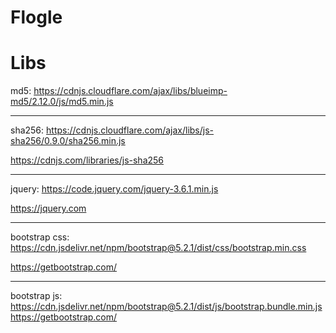 # Flogle

# Libs

md5: https://cdnjs.cloudflare.com/ajax/libs/blueimp-md5/2.12.0/js/md5.min.js

<hr>

sha256: https://cdnjs.cloudflare.com/ajax/libs/js-sha256/0.9.0/sha256.min.js

https://cdnjs.com/libraries/js-sha256
<hr>

jquery: https://code.jquery.com/jquery-3.6.1.min.js

https://jquery.com
<hr>

bootstrap css: https://cdn.jsdelivr.net/npm/bootstrap@5.2.1/dist/css/bootstrap.min.css

https://getbootstrap.com/
<hr>

bootstrap js: https://cdn.jsdelivr.net/npm/bootstrap@5.2.1/dist/js/bootstrap.bundle.min.js
https://getbootstrap.com/
